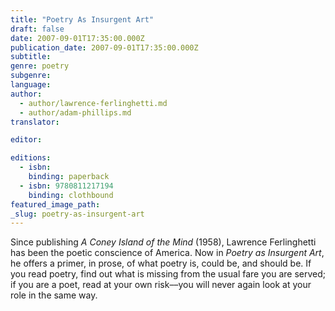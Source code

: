 ```yaml
---
title: "Poetry As Insurgent Art"
draft: false
date: 2007-09-01T17:35:00.000Z
publication_date: 2007-09-01T17:35:00.000Z
subtitle:
genre: poetry
subgenre:
language:
author:
  - author/lawrence-ferlinghetti.md
  - author/adam-phillips.md
translator:

editor:

editions:
  - isbn:
    binding: paperback
  - isbn: 9780811217194
    binding: clothbound
featured_image_path:
_slug: poetry-as-insurgent-art
---
```


Since publishing _A Coney Island of the Mind_ (1958), Lawrence Ferlinghetti has been the poetic conscience of America. Now in _Poetry as Insurgent Art_, he offers a primer, in prose, of what poetry is, could be, and should be. If you read poetry, find out what is missing from the usual fare you are served; if you are a poet, read at your own risk––you will never again look at your role in the same way.

